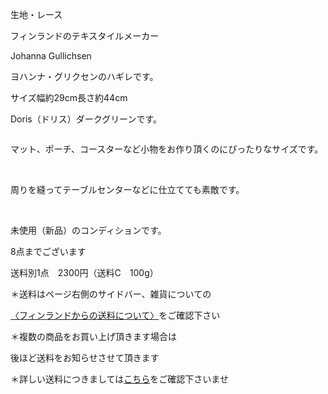 <link rel="stylesheet" type="text/css" href="/assets/css/styles.css">

生地・レース

フィンランドのテキスタイルメーカー

Johanna Gullichsen

ヨハンナ・グリクセンのハギレです。

サイズ幅約29cm長さ約44cm

Doris（ドリス）ダークグリーンです。

<img alt="" src="http://blog.cnobi.jp/v1/blog/user/71e35865e9e62f3f9d70420d6124d2ab/1507817287"/> 

マット、ポーチ、コースターなど小物をお作り頂くのにぴったりなサイズです。

<img alt="" src="http://blog.cnobi.jp/v1/blog/user/71e35865e9e62f3f9d70420d6124d2ab/1507817285"/> 

<img alt="" src="http://blog.cnobi.jp/v1/blog/user/71e35865e9e62f3f9d70420d6124d2ab/1507817284"/> 

周りを縫ってテーブルセンターなどに仕立てても素敵です。

<img alt="" src="http://blog.cnobi.jp/v1/blog/user/71e35865e9e62f3f9d70420d6124d2ab/1507817290"/> 

<img alt="" src="http://blog.cnobi.jp/v1/blog/user/71e35865e9e62f3f9d70420d6124d2ab/1507817288"/>

<img alt="" src="http://blog.cnobi.jp/v1/blog/user/71e35865e9e62f3f9d70420d6124d2ab/1507817291"/> 

<img alt="" src="http://blog.cnobi.jp/v1/blog/user/71e35865e9e62f3f9d70420d6124d2ab/1507817289"/> 

未使用（新品）のコンディションです。

8点までございます

送料別1点　2300円（送料C　100g）

＊送料はページ右側のサイドバー、雑貨についての

[〈フィンランドからの送料について〉](https://dkzakka.github.io/2005/03/31/雑貨について.html)をご確認下さい

＊複数の商品をお買い上げ頂きます場合は 

後ほど送料をお知らせさせて頂きます

＊詳しい送料につきましては[こちら](http://dkzakka.blog.shinobi.jp/Entry/3385/)をご確認下さいませ